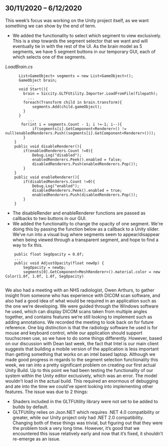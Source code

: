 ## 30/11/2020 – 6/12/2020

This week’s focus was working on the Unity project itself, as we want something we can show by the end of term.  
* We added the functionality to select which segment to view exclusively. This is a step towards the segment selector that we want and will eventually tie in with the rest of the UI. As the brain model as 5 segments, we have 5 segment buttons in our temporary GUI, each of which selects one of the segments. 
        
*LoadBrain.cs*
```     
      List<GameObject> segments = new List<GameObject>();
      GameObject brain;
          ...
      void Start(){
        brain = Siccity.GLTFUtility.Importer.LoadFromFile(filepath);
          ...
        foreach(Transform child in brain.transform){
            segments.Add(child.gameObject);
        }
      }
          ...
       for(int i = segments.Count - 1; i !=-1; i--){
            if(segments[i].GetComponent<Renderer>() != null)enabledRenderers.Push((segments[i].GetComponent<Renderer>()));
        }
    }
    public void disableRenderer(){
        if(enabledRenderers.Count !=0){
            Debug.Log("disabled");
            enabledRenderers.Peek().enabled = false;
            disabledRenderers.Push(enabledRenderers.Pop());
        }
    }
    public void enableRenderer(){
        if(disabledRenderers.Count !=0){
            Debug.Log("enabled");
            disabledRenderers.Peek().enabled = true;
            enabledRenderers.Push(disabledRenderers.Pop());
        }
    }
```
* The disableRender and enableRenderer functions are passed as callbacks to two buttons in our GUI.
* We added the functionality to change the opacity of one segment. We're doing this by passing the function below as a callback to a Unity slider. We’ve run into a visual bug where segments seem to appear/disappear when being viewed through a transparent segment, and hope to find a way to fix this.
```   
    public float SegOpacity = 0.8f;
    ...
    public void AdjustOpacity(float newOp) {
        SegOpacity = newOp;
        segments[0].GetComponent<MeshRenderer>().material.color = new Color(1.0f, 1.0f, 1.0f, SegOpacity)
        
 ```

We also  had a meeting with an NHS radiologist, Owen Arthurs, to gather insight from someone who has experience with DICOM scan software, and also had a good idea of what would be required in an application such as the one we’re developing. 
We were guided through the Windows software he used, which can display DICOM scans taken from multiple angles together, and contains features we’re still looking to implement such as adding annotations. We recorded the meeting to look back on for future reference. 
One big distinction is that the radiology software he used is for mouse and keyboard control, while our application should support touchscreen use, so we have to do some things differently. However, based on our discussion with Dean last week, the fact that Intel is our main client suggests that building a mobile version of the application is less important than getting something that works on an intel based laptop.
Although we made good progress in regards to the segment selection functionality this week, we ran into a pretty significant problem on creating our first actual Unity Build. Up to this point we had been testing the functionality of our system within the Unity editor exclusively, which was an error. The model wouldn’t load in the actual build. This required an enormous of debugging and ate into the time we could’ve spent looking into implementing other features. The issue was due to 2 things:
* Shaders included in the GLTFUtility library were not set to be added to builds by default.
* GLTFUtility relies on Json.NET which requires  .NET 4.0 compatibility or greater, while our Unity project only had .NET 2.0 compatibility.
Changing both of these things was trivial, but figuring out that they were the problem took a very long time. However, it’s good that we encountered this issue relatively early and now that it’s fixed, it shouldn’t re-emerge as an issue.
